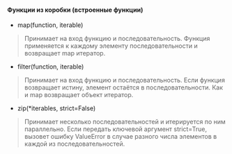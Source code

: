 #### Функции из коробки (встроенные функции)

* map(function, iterable)
>Принимает на вход функцию и последовательность.
Функция применяется к каждому элементу
последовательности и возвращает map итератор.

* filter(function, iterable)
>Принимает на вход функцию и последовательность.
Если функция возвращает истину, элемент остаётся
в последовательности. Как и map возвращает объект итератор.

* zip(*iterables, strict=False)
>Принимает несколько последовательностей и итерируется
по ним параллельно. Если передать ключевой аргумент
strict=True, вызовет ошибку ValueError в случае разного
числа элементов в каждой из последовательностей.